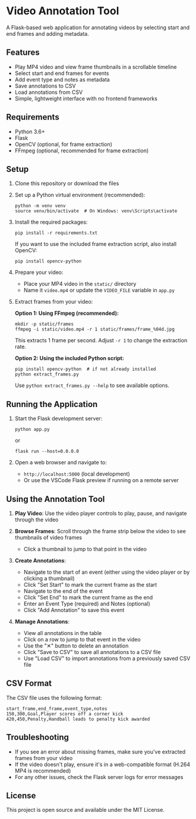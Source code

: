 # Video Annotation Tool

A Flask-based web application for annotating videos by selecting start and end frames and adding metadata.

## Features

- Play MP4 video and view frame thumbnails in a scrollable timeline
- Select start and end frames for events
- Add event type and notes as metadata
- Save annotations to CSV
- Load annotations from CSV
- Simple, lightweight interface with no frontend frameworks

## Requirements

- Python 3.6+
- Flask
- OpenCV (optional, for frame extraction)
- FFmpeg (optional, recommended for frame extraction)

## Setup

1. Clone this repository or download the files

2. Set up a Python virtual environment (recommended):
   ```
   python -m venv venv
   source venv/bin/activate  # On Windows: venv\Scripts\activate
   ```

3. Install the required packages:
   ```
   pip install -r requirements.txt
   ```

   If you want to use the included frame extraction script, also install OpenCV:
   ```
   pip install opencv-python
   ```

4. Prepare your video:
   - Place your MP4 video in the `static/` directory
   - Name it `video.mp4` or update the `VIDEO_FILE` variable in `app.py`

5. Extract frames from your video:
   
   **Option 1: Using FFmpeg (recommended):**
   ```
   mkdir -p static/frames
   ffmpeg -i static/video.mp4 -r 1 static/frames/frame_%04d.jpg
   ```
   This extracts 1 frame per second. Adjust `-r 1` to change the extraction rate.
   
   **Option 2: Using the included Python script:**
   ```
   pip install opencv-python  # if not already installed
   python extract_frames.py 
   ```
   
   Use `python extract_frames.py --help` to see available options.

## Running the Application

1. Start the Flask development server:
   ```
   python app.py
   ```
   or
   ```
   flask run --host=0.0.0.0
   ```

2. Open a web browser and navigate to:
   - `http://localhost:5000` (local development)
   - Or use the VSCode Flask preview if running on a remote server

## Using the Annotation Tool

1. **Play Video**: Use the video player controls to play, pause, and navigate through the video

2. **Browse Frames**: Scroll through the frame strip below the video to see thumbnails of video frames
   - Click a thumbnail to jump to that point in the video

3. **Create Annotations**:
   - Navigate to the start of an event (either using the video player or by clicking a thumbnail)
   - Click "Set Start" to mark the current frame as the start
   - Navigate to the end of the event
   - Click "Set End" to mark the current frame as the end
   - Enter an Event Type (required) and Notes (optional)
   - Click "Add Annotation" to save this event

4. **Manage Annotations**:
   - View all annotations in the table
   - Click on a row to jump to that event in the video
   - Use the "✕" button to delete an annotation
   - Click "Save to CSV" to save all annotations to a CSV file
   - Use "Load CSV" to import annotations from a previously saved CSV file

## CSV Format

The CSV file uses the following format:
```
start_frame,end_frame,event_type,notes
150,300,Goal,Player scores off a corner kick
420,450,Penalty,Handball leads to penalty kick awarded
```

## Troubleshooting

- If you see an error about missing frames, make sure you've extracted frames from your video
- If the video doesn't play, ensure it's in a web-compatible format (H.264 MP4 is recommended)
- For any other issues, check the Flask server logs for error messages

## License

This project is open source and available under the MIT License. 